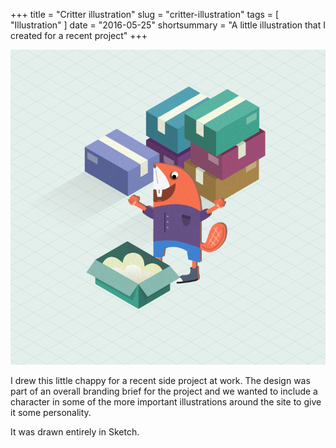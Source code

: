 +++
title =  "Critter illustration"
slug = "critter-illustration"
tags = [ "Illustration" ]
date =  "2016-05-25"
shortsummary = "A little illustration that I created for a recent project"
+++

![Critter](/img/critter-illustration.png)

I drew this little chappy for a recent side project at work. The design was part of an overall branding brief for the project and we wanted to include a character in some of the more important illustrations around the site to give it some personality.

It was drawn entirely in Sketch.